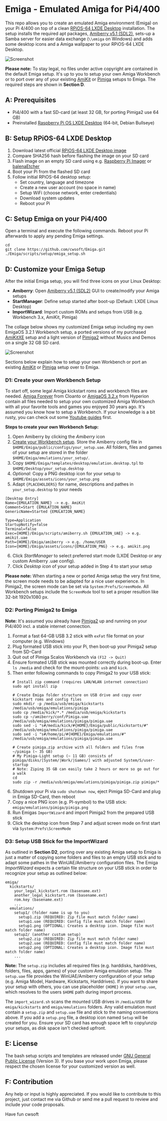 # Emiga - Emulated Amiga for Pi4/400
This repo allows you to create an emulated Amiga environment (Emiga) on your Pi 4/400 on top of a clean [RPiOS-64 LXDE Desktop](https://www.raspberrypi.com/software/operating-systems/#raspberry-pi-os-64-bit) installation. The setup installs the required apt packages, [Amiberry v5.1 (SDL2)](https://github.com/midwan/amiberry), sets-up a Samba server for easier data exchange (`\\emiga` on Windows) and adds some desktop icons and a Amiga wallpaper to your RPiOS-64 LXDE Desktop.

![Screenshot](./assets/screenshots/emiga_env.png)

**Please note:** To stay legal, no files under active copyright are contained in the default Emiga setup. It's up to you to setup your own Amiga Workbench or to port over any of your existing [AmiKit](https://www.amikit.amiga.sk) or [Pimiga](https://youtube.com/watch?v=KLJk8fTjQLw) setups to Emiga. The required steps are shown in
**Section D**.

## A: Prerequisites
- Pi4/400 with a fast SD-card (at least 32 GB, for porting Pimiga2 use 64 GB)
- Preinstalled [Raspberry Pi OS LXDE Desktop](https://www.raspberrypi.com/software/operating-systems/#raspberry-pi-os-64-bit) (64-bit, Debian Bullseye)

## B: Setup RPiOS-64 LXDE Desktop
1. Download latest official [RPiOS-64 LXDE Desktop image](https://www.raspberrypi.com/software/operating-systems/#raspberry-pi-os-64-bit)
2. Compare SHA256 hash before flashing the image on your SD card
3. Flash image on an empty SD card using e.g. [Raspberry Pi Imager](https://www.raspberrypi.com/software/) or [balenaEtcher](https://www.balena.io/etcher/)
4. Boot your Pi from the flashed SD card
5. Follow initial RPiOS-64 desktop setup:
   - Set country, language and timezone
   - Create a new user account (no space in name)
   - Setup WiFi (choose network, enter credentials)
   - Download system updates
   - Reboot your Pi

## C: Setup Emiga on your Pi4/400
Open a terminal and execute the following commands. Reboot your Pi afterwards to apply any pending Emiga settings.
```
cd
git clone https://github.com/cwsoft/Emiga.git
./Emiga/scripts/setup/emiga_setup.sh
```
## D: Customize your Emiga Setup
After the initial Emiga setup, you will find three icons on your Linux Desktop:
- **Amiberry**: Open [Amiberry v5.1 (SDL2)](https://github.com/midwan/amiberry) GUI to create/modify your Amiga setups
- **StartManager**: Define setup started after boot-up (Default: LXDE Linux Desktop)
- **ImportWizard**: Import custom ROMs and setups from USB (e.g. Workbench 3.x, AmiKit, Pimiga)

The collage below shows my customized Emiga setup including my own EmigaOS 3.2.1 Workbench setup, a ported versions of my purchased [AmiKitXE](https://www.amikit.amiga.sk) setup and a light version of [Pimiga2](https://youtube.com/watch?v=KLJk8fTjQLw) without Musics and Demos on a single 32 GB SD card.

![Screenshot](./assets/screenshots/emiga_custom_setup_collage.png)

Sections below explain how to setup your own Workbench or port an existing [AmiKit](https://www.amikit.amiga.sk) or [Pimiga](https://youtube.com/watch?v=KLJk8fTjQLw) setup over to Emiga.

### D1: Create your own Workbench Setup
To start off, some legal Amiga kickstart roms and workbench files are needed. [Amiga Forever](https://www.amigaforever.com) from Cloanto or [AmigaOS 3.2.x](https://www.hyperion-entertainment.com) from Hyperion contain all files needed to setup your own customized Amiga Workbench with all your favorite tools and games you enjoyed 30 years ago. It's assumed you know how to setup a Workbench. If your knowledge is a bit rusty, you can check out some [Youtube guides](https://www.youtube.com/watch?v=jJG8-KG9tLI) first.

**Steps to create your own Workbench Setup:**
1. Open Amiberry by clicking the *Amiberry* icon
2. [Create your Workbench setup](https://www.youtube.com/watch?v=XKnSbTQDI_o). Store the Amiberry config file in `$HOME/Emiga/public/configs/your_setup.uae`. All folders, files and games of your setup are stored in the folder `$HOME/Emiga/emulations/your_setup/`.
3. Copy `$HOME/Emiga/templates/desktop/emulation.desktop.tpl` to `$HOME/Desktop/your_setup.desktop`
4. *Optional:* Copy a PNG desktop icon for your setup to `$HOME/Emiga/assets/icons/your_setup.png`
5. Adapt `{PLACEHOLDERS}` for name, descriptions and pathes in `your_setup.desktop` to your needs
```
[Desktop Entry]
Name={EMULATION_NAME} -> e.g. AmiKit
Comment=Start {EMULATION_NAME} 
GenericName=Started {EMULATION_NAME}

Type=Application
StartupNotify=false
Terminal=false
Exec={HOME}/Emiga/scripts/amiberry.sh {EMULATION_UAE} -> e.g. amikit.uae
Path={HOME}/Emiga/amiberry -> e.g. /home/USER
Icon={HOME}/Emiga/assets/icons/{EMULATION_PNG} -> e.g. amikit.png
```
6. Click *StartManager* to select preferred start mode (LXDE Desktop or any custom Amiberry .uae config).
7. Click *Desktop icon* of your setup added in Step 4 to start your setup

**Please note:** When starting a new or ported Amiga setup the very first time, the screen mode needs to be adapted for a nice user experience. In Pimiga2, the screen mode can be set via `System:Prefs/ScreenMode`. All Workbench setups include the `ScreenMode` tool to set a proper resultion like 32-bit 1920x1080 px.

### D2: Porting Pimiga2 to Emiga
**Note:** It's assumed you already have [Pimiga2](https://youtube.com/watch?v=KLJk8fTjQLw) up and running on your Pi4/400 incl. a stable internet connection.

1. Format a fast 64-GB USB 3.2 stick with `exFat` file format on your computer (e.g. Windows)
2. Plug formated USB stick into your Pi, then boot-up your Pimiga2 setup from SD-Card
3. Quit out of Pimiga Scalos Workbench via `(F12 -> Quit)`
4. Ensure formated USB stick was mounted correctly during boot-up. Enter `ls /media` and check for the mount-points: `usb` and `kick`.
5. Then enter following commands to copy Pimiga2 to your USB stick:
   ```
   # Install zip command (requires LAN/WLAN internet connection)
   sudo apt install zip
   
   # Create Emiga folder structure on USB drive and copy over kickstart roms and config files
   sudo mkdir -p /media/usb/emiga/kickstarts /media/usb/emiga/emulations/pimiga
   sudo cp /media/kick/*.* /media/usb/emiga/kickstarts
   sudo cp ~/amiberry/conf/Pimiga.uae /media/usb/emiga/emulations/pimiga/pimiga.uae
   sudo sed -i "s#/media/kick/#{HOME}/Emiga/public/kickstarts/#" /media/usb/emiga/emulations/pimiga/pimiga.uae
   sudo sed -i "s#/home/pi/#{HOME}/Emiga/emulations/#" /media/usb/emiga/emulations/pimiga/pimiga.uae
   
   # Create pimiga.zip archive with all folders and files from ~/pimiga (~ 35 GB)
   # My Pimiga-Light setup (~ 11 GB) consists of pimiga/disks/[System/|Work/|Games/] with adjusted System/S/user-startup
   # Note: Ziping 35 GB can easily take 2 hours or more so go out for a walk
   cd
   sudo zip -r /media/usb/emiga/emulations/pimiga/pimiga.zip pimiga/*
   ```
6. Shutdown your Pi via `sudo shutdown now`, eject Pimiga SD-Card and plug in Emiga SD-Card, then reboot
7. Copy a nice PNG icon (e.g. PI-symbol) to the USB stick: `emiga/emulations/pimiga/pimiga.png`
8. Run Emigas `ImportWizard` and import Pimiga2 from the prepared USB stick
9. Click the desktop icon from Step 7 and adjust screen mode on first start via `System:Prefs\ScreenMode`

### D3: Setup USB Stick for the ImportWizard
As outlined in **Section D2**, porting over any existing Amiga setup to Emiga is just a matter of copying some folders and files to an empty USB stick and to adapt some pathes in the WinUAE/Amiberry configuration files. The Emiga *ImportWizard* expects a certain file structure on your USB stick in order to recognize your setup as outlined below:
```
emiga/
  kickstarts/
    your_legal_kickstart.rom (basename.ext)
    another_legal_kickstart.rom (basename.ext)
    rom.key (basename.ext)
    ...
  emulations/
    setup1/ (folder name is up to you)
      setup1.zip (REQUIRED: Zip file must match folder name)
      setup1.uae (REQUIRED: Config file must match folder name)
      setup1.png (OPTIONAL: Creates a desktop icon. Image file must match folder name)
    setup2/ (another custum setup)
      setup2.zip (REQUIRED: Zip file must match folder name)
      setup2.uae (REQUIRED: Config file must match folder name)
      setup2.png (OPTIONAL: Creates a desktop icon. Image file must match folder name)
    ...
```

**Note:** The `setup.zip` includes all required files (e.g. harddisks, harddrives, folders, files, apps, games) of your custom Amiga emulation setup. The `setup.uae` file provides the WinUAE/Amiberry configuration of your setup (e.g. Amiga Model, Hardware, Kickstarts, Harddrives). If you want to share your setup with others, you can use placeholder `{HOME}` in your `setup.uae`, which resolves to the users `$HOME` path during import process.

The `import_wizard.sh` scans the mounted USB drives in `/media/USER` for `emiga/kickstarts` and `emiga/emulations` folders. Any valid emulation must contain a `setup.zip` and `setup.uae` file and stick to the naming conventions above. If you add a `setup.png` file, a desktop icon named `Setup` will be created for you. Ensure your SD card has enough space left to copy/unzip your setups, as disk space isn't checked upfront.

## E: License
The bash setup scripts and templates are released under [GNU General Public License](./LICENSE.txt) (Version 3). If you base your work upon Emiga, please respect the chosen license for your customized version as well.

## F: Contribution
Any help or input is highly appreciated. If you would like to contribute to this project, just contact me via Github or send me a pull request to review and include your code proposals.

Have fun
cwsoft
